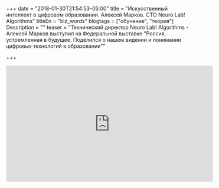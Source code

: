 +++
date = "2018-01-30T21:54:53-05:00"
title = "Искусственный интеллект в цифровом образовании. Алексей Марков. CTO Neuro Lab! Algorithms"
titleEn = "biz_words"
blogtags = ["обучение", "теория"]
Description = ""
teaser = "Технический директор Neuro Lab! Algorithms - Алексей Марков выступил на Федеральной выставке \"Россия, устремленная в будущее. Поделился о нашем видении и понимании цифровых технологий в образовании\""

+++

<iframe width="560" height="315" src="https://www.youtube.com/embed/0HdI_dcOOck" frameborder="0" allow="autoplay; encrypted-media" allowfullscreen></iframe>